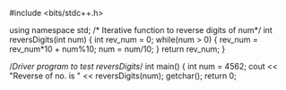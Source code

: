 
#include <bits/stdc++.h> 
  
using namespace std; 
/* Iterative function to reverse digits of num*/
int reversDigits(int num) 
{ 
    int rev_num = 0; 
    while(num > 0) 
    { 
        rev_num = rev_num*10 + num%10; 
        num = num/10; 
    } 
    return rev_num; 
} 
  
/*Driver program to test reversDigits*/
int main() 
{ 
    int num = 4562; 
    cout << "Reverse of no. is "
         << reversDigits(num); 
    getchar(); 
    return 0;
